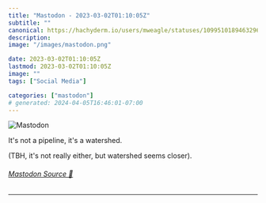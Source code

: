 ```yaml
---
title: "Mastodon - 2023-03-02T01:10:05Z"
subtitle: ""
canonical: https://hachyderm.io/users/mweagle/statuses/109951018946329686
description:
image: "/images/mastodon.png"

date: 2023-03-02T01:10:05Z
lastmod: 2023-03-02T01:10:05Z
image: ""
tags: ["Social Media"]

categories: ["mastodon"]
# generated: 2024-04-05T16:46:01-07:00
---
```

![Mastodon](/images/mastodon.png)

<p>It&#39;s not a pipeline, it&#39;s a watershed.</p><p>(TBH, it&#39;s not really either, but watershed seems closer).</p>


###### [Mastodon Source 🐘](https://hachyderm.io/@mweagle/109951018946329686)

___
